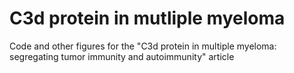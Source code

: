 # C3d protein in mutliple myeloma
Code and other figures for the "C3d protein in multiple myeloma: segregating tumor immunity and autoimmunity" article


